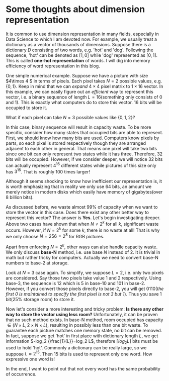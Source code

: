 # Some thoughts about dimension representation

It is common to use dimension representation in many fields, especially in Data Science to which I am devoted now. For example, we usually treat a dictionary as a vector of thousands of dimensions. Suppose there is a dictionary $D$ consisting of two words, e.g. 'hot' and 'dog'. Following the sequence, 'hot' can be denoted as $[1,0]$ while 'dog' represented as $[0,1]$. This is called **one-hot representation** of words. I will dig into memory efficiency of word representation in this blog.

One simple numerical example. Suppose we have a  picture with size $4\times 4 $ in terms of pixels. Each pixel takes $N = 2$ possible values, e.g. $\{0,1\}$. Keep in mind that we can *expand* $4 \times 4$ pixel matrix to $1 \times 16$ vector. In this example, we can easily figure out an *efficient* way to represent this vector, i.e. a binary sequence of length $L=16$(something only consists of 0 and 1). This is exactly what computers do to store this vector. 16 bits will be occupied to store it.

What if each pixel can take $N=3$ possible values like $\{0,1,2\}$?

In this case, binary sequence will result in capacity waste. To be more specific, consider how many states that occupied bits are able to represent. First, we should know how many bits are used. Computers know pixels by parts, so each pixel is stored respectively though they are arranged adjacent to each other in general. That means one pixel will take two bits since one bit can only represent two states while it has three. Therefore, 32 bits will be occupied. However, if we consider deeper, we will notice 32 bits can actually represent $4^{16}$ different states while pictures of this size only has $3^{16}$. That is roughly 100 times larger!

Although it seems shocking to know how inefficient our representation is, it is worth emphasizing that in reality we only use 64 bits, an amount we merely notice in modern disks which easily have memory of gigabytes(over 8 billion bits).

As discussed before, we waste almost 99% of capacity when we want to store the vector in this case. Does there exist any other better way to represent this vector? The answer is **Yes**. Let's begin investigating deeper. Above two cases have shown that when $N\ne 2^k$ for all $k$, significant waste occurs. However, if $N=2^k$ for some $k$, there is no waste at all!
That is why we only choose $N=256=2^8$ for RGB pictures.

Apart from enforcing $N=2^k$, other ways can also handle capacity waste. We only discuss **base-N** method, i.e. use base $N$ instead of $2$. It is trivial in math but rather tricky for computers. Actually we need to convert base-N numbers to base-2 at storage.

Look at $N=3$ case again. To simplify, we suppose $L=2$, i.e. only two pixels are considered. Say those two pixels take value 1 and 2 respectively. Using base-3, the sequence is 12 which is 5 in base-10 and 101 in base-2. However, if you convert those pixels directly to base-2, you will get 0110(*the first 0 is maintained to specify the first pixel is not 3 but 1*). Thus you save 1 bit(25% storage room) to store it.

Now let's consider a more interesting and tricky problem: **Is there any other way to store the vector using less room?** Unfortunately, it can be proven that no such method exists. In base-N method, room occupied has capacity $\in (N\times L, 2\times N\times L)$, resulting in possibly less than one bit waste. To guarantee each picture matches one memory state, no bit can be removed. In fact, suppose we get 'hot' in first place with dictionary length $L$, we get information $-log_2 {\frac{1}{L}}=log_2 L$, therefore $\lceil log_2 L \rceil$ bits must be used to hold 'hot'. Commonly a dictionary can be really large, so we suppose $L\approx 2^{15}$. Then 15 bits is used to represent only one word. How expressive one word is!

In the end, I want to point out that not every word has the same probability of occurrence.
